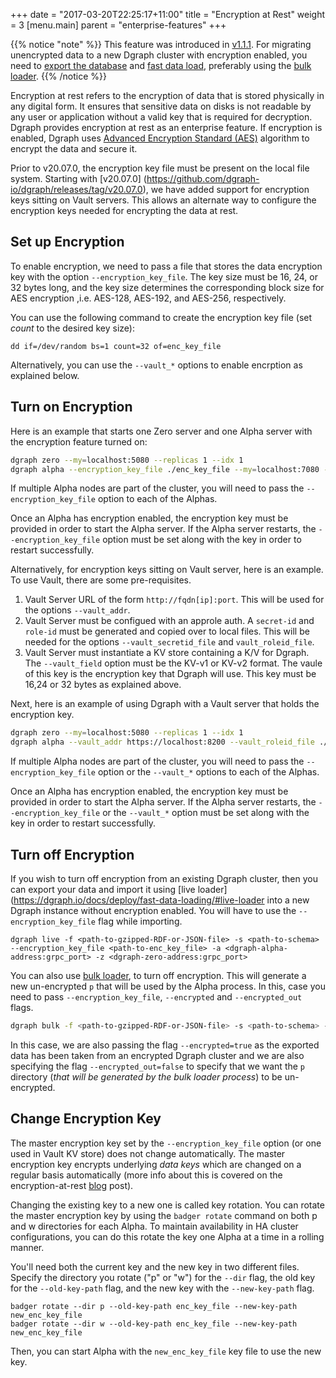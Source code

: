 +++
date = "2017-03-20T22:25:17+11:00"
title = "Encryption at Rest"
weight = 3
[menu.main]
    parent = "enterprise-features"
+++

{{% notice "note" %}}
This feature was introduced in [v1.1.1](https://github.com/dgraph-io/dgraph/releases/tag/v1.1.1).
For migrating unencrypted data to a new Dgraph cluster with encryption enabled, you need to
[export the database](https://dgraph.io/docs/deploy/dgraph-administration/#exporting-database) and [fast data load](https://dgraph.io/docs/deploy/#fast-data-loading),
preferably using the [bulk loader](https://dgraph.io/docs/deploy/#bulk-loader).
{{% /notice %}}

Encryption at rest refers to the encryption of data that is stored physically in any
digital form. It ensures that sensitive data on disks is not readable by any user
or application without a valid key that is required for decryption. Dgraph provides
encryption at rest as an enterprise feature. If encryption is enabled, Dgraph uses
[Advanced Encryption Standard (AES)](https://en.wikipedia.org/wiki/Advanced_Encryption_Standard)
algorithm to encrypt the data and secure it.

Prior to v20.07.0, the encryption key file must be present on the local file system.
Starting with [v20.07.0] (https://github.com/dgraph-io/dgraph/releases/tag/v20.07.0),
we have added support for encryption keys sitting on Vault servers. This allows an alternate
way to configure the encryption keys needed for encrypting the data at rest.

## Set up Encryption

To enable encryption, we need to pass a file that stores the data encryption key with the option
`--encryption_key_file`. The key size must be 16, 24, or 32 bytes long, and the key size determines
the corresponding block size for AES encryption ,i.e. AES-128, AES-192, and AES-256, respectively.

You can use the following command to create the encryption key file (set _count_ to the
desired key size):

```
dd if=/dev/random bs=1 count=32 of=enc_key_file
```

Alternatively, you can use the `--vault_*` options to enable encrption as explained below.

## Turn on Encryption

Here is an example that starts one Zero server and one Alpha server with the encryption feature turned on:

```bash
dgraph zero --my=localhost:5080 --replicas 1 --idx 1
dgraph alpha --encryption_key_file ./enc_key_file --my=localhost:7080 --zero=localhost:5080
```

If multiple Alpha nodes are part of the cluster, you will need to pass the `--encryption_key_file` option to
each of the Alphas.

Once an Alpha has encryption enabled, the encryption key must be provided in order to start the Alpha server.
If the Alpha server restarts, the `--encryption_key_file` option must be set along with the key in order to
restart successfully.

Alternatively, for encryption keys sitting on Vault server, here is an example. To use Vault, there are some pre-requisites.
1. Vault Server URL of the form `http://fqdn[ip]:port`. This will be used for the options `--vault_addr`.
2. Vault Server must be configued with an approle auth. A `secret-id` and `role-id` must be generated and copied over to local files. This will be needed for the options `--vault_secretid_file` and `vault_roleid_file`.
3. Vault Server must instantiate a KV store containing a K/V for Dgraph. The `--vault_field` option must be the KV-v1 or KV-v2 format. The vaule of this key is the encryption key that Dgraph will use. This key must be 16,24 or 32 bytes as explained above.

Next, here is an example of using Dgraph with a Vault server that holds the encryption key.
```bash
dgraph zero --my=localhost:5080 --replicas 1 --idx 1
dgraph alpha --vault_addr https://localhost:8200 --vault_roleid_file ./roleid --vault_secretid_file ./secretid --vault_field enc_key_name --my=localhost:7080 --zero=localhost:5080
```

If multiple Alpha nodes are part of the cluster, you will need to pass the `--encryption_key_file` option or the `--vault_*` options to
each of the Alphas.

Once an Alpha has encryption enabled, the encryption key must be provided in order to start the Alpha server.
If the Alpha server restarts, the `--encryption_key_file` or the `--vault_*` option must be set along with the key in order to
restart successfully.

## Turn off Encryption

If you wish to turn off encryption from an existing Dgraph cluster, then you can export your data and import it using [live loader](https://dgraph.io/docs/deploy/fast-data-loading/#live-loader into a new Dgraph instance without encryption enabled. You will have to use the `--encryption_key_file` flag while importing.

```
dgraph live -f <path-to-gzipped-RDF-or-JSON-file> -s <path-to-schema> --encryption_key_file <path-to-enc_key_file> -a <dgraph-alpha-address:grpc_port> -z <dgraph-zero-address:grpc_port>
```
You can also use [bulk loader](https://dgraph.io/docs/master/deploy/fast-data-loading/#bulk-loader), to turn off encryption. This will generate a new un-encrypted `p` that will be used by the Alpha process. In this, case you need to pass `--encryption_key_file`, `--encrypted` and `--encrypted_out` flags.

```bash
dgraph bulk -f <path-to-gzipped-RDF-or-JSON-file> -s <path-to-schema> --encryption_key_file <path-to-enc_key_file> --encrypted=true --encrypted_out=false -z <dgraph-zero-address:grpc_port>
```
In this case, we are also passing the flag `--encrypted=true` as the exported data has been taken from an encrypted Dgraph cluster and we are also specifying the flag `--encrypted_out=false` to specify that we want the `p` directory (_that will be generated by the bulk loader process_) to be un-encrypted.

## Change Encryption Key

The master encryption key set by the `--encryption_key_file` option (or one used in Vault KV store) does not change automatically. The master
encryption key encrypts underlying *data keys* which are changed on a regular basis automatically (more info
about this is covered on the encryption-at-rest [blog][encblog] post).

[encblog]: https://dgraph.io/blog/post/encryption-at-rest-dgraph-badger#one-key-to-rule-them-all-many-keys-to-find-them

Changing the existing key to a new one is called key rotation. You can rotate the master encryption key by
using the `badger rotate` command on both p and w directories for each Alpha. To maintain availability in HA
cluster configurations, you can do this rotate the key one Alpha at a time in a rolling manner.

You'll need both the current key and the new key in two different files. Specify the directory you
rotate ("p" or "w") for the `--dir` flag, the old key for the `--old-key-path` flag, and the new key with the
`--new-key-path` flag.

```
badger rotate --dir p --old-key-path enc_key_file --new-key-path new_enc_key_file
badger rotate --dir w --old-key-path enc_key_file --new-key-path new_enc_key_file
```

Then, you can start Alpha with the `new_enc_key_file` key file to use the new key.
